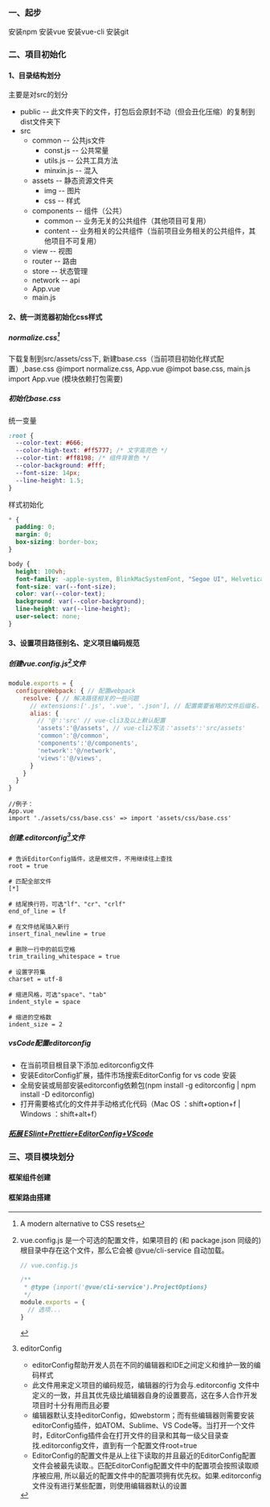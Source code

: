 ### 一、起步

安装npm
安装vue
安装vue-cli
安装git

### 二、項目初始化

#### 1、目录结构划分

主要是对src的划分

* public -- 此文件夹下的文件，打包后会原封不动（但会丑化压缩）的复制到dist文件夹下
* src
  * common -- 公共js文件
    * const.js -- 公共常量
    * utils.js -- 公共工具方法
    * minxin.js -- 混入
  * assets -- 静态资源文件夹
    * img -- 图片
    * css -- 样式
  * components -- 组件（公共）
    * common -- 业务无关的公共组件（其他项目可复用）
    * content -- 业务相关的公共组件（当前项目业务相关的公共组件，其他项目不可复用）
  * view -- 视图
  * router -- 路由
  * store -- 状态管理
  * network -- api
  * App.vue
  * main.js

#### 2、统一浏览器初始化css样式

  ##### *normalize.css[^normalize.css]*
  下载复制到src/assets/css下, 新建base.css（当前项目初始化样式配置）,base.css @import normalize.css, App.vue @impot base.css, main.js import App.vue (模块依赖打包需要)

  ##### *初始化base.css*
  统一变量
  ```css
  :root {
    --color-text: #666;
    --color-high-text: #ff5777; /* 文字高亮色 */
    --color-tint: #ff8198; /* 组件背景色 */
    --color-background: #fff;
    --font-size: 14px;
    --line-height: 1.5;
  }
  ```
  样式初始化
  ```css
  * {
    padding: 0;
    margin: 0;
    box-sizing: border-box;
  }

  body {
    height: 100vh;
    font-family: -apple-system, BlinkMacSystemFont, "Segoe UI", Helvetica, Arial, "Apple Color Emoji", "Segoe UI Emoji", "Segoe UI Symbol", "Liberation Sans", "PingFang SC", "Microsoft YaHei", "Hiragino Sans GB", "Wenquanyi Micro Hei", "WenQuanYi Zen Hei", "ST Heiti", SimHei, SimSun, "WenQuanYi Zen Hei Sharp", sans-serif;
    font-size: var(--font-size);
    color: var(--color-text);
    background: var(--color-background);
    line-height: var(--line-height);
    user-select: none;
  }
  ```
#### 3、设置项目路径别名、定义项目编码规范

  ##### *创建vue.config.js*[^vue.config.js]文件
  ```javascript
  module.exports = {
    configureWebpack: { // 配置webpack
      resolve: { // 解决路径相关的一些问题
        // extensions:['.js', '.vue', '.json'], // 配置需要省略的文件后缀名，vue-cli3及以上默认的webpack配置（所以不需要再配置）
        alias: {
          // '@':'src' // vue-cli3及以上默认配置
          'assets':'@/assets', // vue-cli2写法：'assets':'src/assets'
          'common':'@/common',
          'components':'@/components',
          'network':'@/network',
          'views':'@/views',
        }
      }
    }
  }
  ```
  ```javacript
  //例子：
  App.vue
  import './assets/css/base.css' => import 'assets/css/base.css'
  ```
  ##### *创建.editorconfig*[^.editorConfig]文件
  ```.editorconfig
  # 告诉EditorConfig插件，这是根文件，不用继续往上查找
  root = true

  # 匹配全部文件
  [*]

  # 结尾换行符，可选"lf"、"cr"、"crlf"
  end_of_line = lf

  # 在文件结尾插入新行
  insert_final_newline = true

  # 删除一行中的前后空格
  trim_trailing_whitespace = true
  
  # 设置字符集
  charset = utf-8

  # 缩进风格，可选"space"、"tab"
  indent_style = space

  # 缩进的空格数
  indent_size = 2
  ```
  ##### *vsCode配置editorconfig*
  * 在当前项目根目录下添加.editorconfig文件
  * 安装EditorConfig扩展，插件市场搜索EditorConfig for vs code 安装
  * 全局安装或局部安装editorconfig依赖包(npm install -g editorconfig | npm install -D editorconfig)
  * 打开需要格式化的文件并手动格式化代码（Mac OS ：shift+option+f | Windows ：shift+alt+f）

  ##### [拓展 ESlint+Prettier+EditorConfig+VScode](https://juejin.cn/post/6844904138661330957)

### 三、项目模块划分
#### 框架组件创建
#### 框架路由搭建
[^normalize.css]:A modern alternative to CSS resets
[^vue.config.js]:vue.config.js 是一个可选的配置文件，如果项目的 (和 package.json 同级的) 根目录中存在这个文件，那么它会被 @vue/cli-service 自动加载。
    ```javascript
    // vue.config.js

    /**
     * @type {import('@vue/cli-service').ProjectOptions}
     */
    module.exports = {
      // 选项...
    }
    ```
[^.editorConfig]:editorConfig
    * editorConfig帮助开发人员在不同的编辑器和IDE之间定义和维护一致的编码样式
    * 此文件用来定义项目的编码规范，编辑器的行为会与.editorconfig 文件中定义的一致，并且其优先级比编辑器自身的设置要高，这在多人合作开发项目时十分有用而且必要
    * 编辑器默认支持editorConfig，如webstorm；而有些编辑器则需要安装editorConfig插件，如ATOM、Sublime、VS Code等。当打开一个文件时，EditorConfig插件会在打开文件的目录和其每一级父目录查找.editorconfig文件，直到有一个配置文件root=true
    * EditorConfig的配置文件是从上往下读取的并且最近的EditorConfig配置文件会被最先读取.。匹配EditorConfig配置文件中的配置项会按照读取顺序被应用, 所以最近的配置文件中的配置项拥有优先权。如果.editorconfig文件没有进行某些配置，则使用编辑器默认的设置